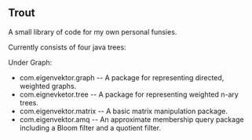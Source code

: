 Trout
-----

A small library of code for my own personal funsies.

Currently consists of four java trees:

Under Graph:
+ com.eigenvektor.graph -- A package for representing directed, weighted graphs.
+ com.eignevketor.tree -- A package for representing weighted n-ary trees.
+ com.eigenvektor.matrix -- A basic matrix manipulation package.
+ com.eigenvektor.amq -- An approximate membership query package including a Bloom filter and a quotient filter.
